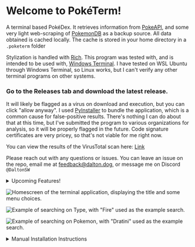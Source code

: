 # Welcome to PokéTerm!
A terminal based PokéDex. It retrieves information from [PokeAPI](https://pokeapi.co/), and some very light web-scraping of [PokemonDB](https://pokemondb.net/) as a backup source. All data obtained is cached locally. The cache is stored in your home directory in a `.poketerm` folder 

Stylization is handled with [Rich](https://github.com/Textualize/rich). This program was tested with, and is intended to be used with, [Windows Terminal](https://apps.microsoft.com/detail/9N0DX20HK701?hl=en-US&gl=US). I have tested on WSL Ubuntu through Windows Terminal, so Linux works, but I can't verify any other terminal programs on other systems.

### Go to the Releases tab and download the latest release. ###

It will likely be flagged as a virus on download and execution, but you can click "allow anyway". I used [PyInstaller](https://pyinstaller.org/en/stable/) to bundle the application, which is a common cause for false-positive results. 
There's nothing I can do about that at this time, but I've submitted the program to various organizations for analysis, so it will be properly flagged in the future. Code signature certificates are very pricey, so that's not viable for me right now.

You can view the results of the VirusTotal scan here: [Link](https://www.virustotal.com/gui/file/9c894b40c4940ce9791655c3bb1087b2b18f88260f88431526a5562e37076297)

Please reach out with any questions or issues. You can leave an issue on the repo, email me at [feedback@dalton.dog](mailto:feedback@dalton.dog), or message me on Discord `@DaltonSW`

<details>
<summary>Upcoming Features!</summary>
 <ul>
  <li>Configuration Options</li>
   <ul>
    <li>Colorblind Mode</li>
    <li>Background caching of information</li>
    <li>Limiting information by generations</li>
   </ul>
  <li>Prettier and Improved Layouts</li>
  <li>More Accurate and Detailed Information</li>
  <li>More Things to Search On</li>
  <li>Fuzzy Searching</li>
  <li>Rendering "Links" to Other Pages (Ex: Jump to "Grass" type screen directly from "Bulbasaur" page)</li>
  <li>Calculators</li>
  <li>Plenty of other stuff that I think of as the project continues!</li>
 </ul>
</details>

![Homescreen of the terminal application, displaying the title and some menu choices.](https://i.imgur.com/wRvhXIn.png)

![Example of searching on Type, with "Fire" used as the example search.](https://i.imgur.com/PIc3WAq.png)

![Example of searching on Pokemon, with "Dratini" used as the example search.](https://i.imgur.com/BpulMLS.png)

<details>
<summary>Manual Installation Instructions</summary>
<b>Requirement:</b> You must have Python installed. I don't presently know what version range works, but I've been developing on 3.11.  

<b>Recommended:</b> Have some sort of Git client installed (either Git Bash or GitHub Desktop) to clone the repo. While you can download the source code as a ZIP and run it, you won't be able to easily obtain any updates I'll be making.

<b>Recommended:</b> Put this in a virtual environment

Create a folder for the project. Right-click inside and click `Open in Terminal`.
```ps
git clone 'https://github.com/DaltonSW/PokeTerm.git' # Download the codebase to the folder
python -m venv .venv # Create a Python virtual environment named '.venv'
```
</details>
